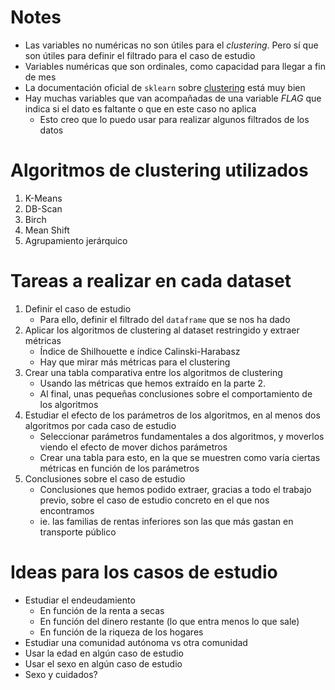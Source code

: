 # Notes

- Las variables no numéricas no son útiles para el *clustering*. Pero sí que son útiles para definir el filtrado para el caso de estudio
- Variables numéricas que son ordinales, como capacidad para llegar a fin de mes
- La documentación oficial de `sklearn` sobre [clustering](https://scikit-learn.org/stable/modules/clustering.html) está muy bien
- Hay muchas variables que van acompañadas de una variable *FLAG* que indica si el dato es faltante o que en este caso no aplica
    - Esto creo que lo puedo usar para realizar algunos filtrados de los datos

# Algoritmos de clustering utilizados

1. K-Means
2. DB-Scan
3. Birch
4. Mean Shift
5. Agrupamiento jerárquico

# Tareas a realizar en cada dataset

1. Definir el caso de estudio
    - Para ello, definir el filtrado del `dataframe` que se nos ha dado
2. Aplicar los algoritmos de clustering al dataset restringido y extraer métricas
    - Índice de Shilhouette e índice Calinski-Harabasz
    - Hay que mirar más métricas para el clustering
3. Crear una tabla comparativa entre los algoritmos de clustering
    - Usando las métricas que hemos extraído en la parte 2.
    - Al final, unas pequeñas conclusiones sobre el comportamiento de los algoritmos
4. Estudiar el efecto de los parámetros de los algoritmos, en al menos dos algoritmos por cada caso de estudio
    - Seleccionar parámetros fundamentales a dos algoritmos, y moverlos viendo el efecto de mover dichos parámetros
    - Crear una tabla para esto, en la que se muestren como varía ciertas métricas en función de los parámetros
5. Conclusiones sobre el caso de estudio
    - Conclusiones que hemos podido extraer, gracias a todo el trabajo previo, sobre el caso de estudio concreto en el que nos encontramos
    - ie. las familias de rentas inferiores son las que más gastan en transporte público

# Ideas para los casos de estudio

- Estudiar el endeudamiento
    - En función de la renta a secas
    - En función del dinero restante (lo que entra menos lo que sale)
    - En función de la riqueza de los hogares
- Estudiar una comunidad autónoma vs otra comunidad
- Usar la edad en algún caso de estudio
- Usar el sexo en algún caso de estudio
- Sexo y cuidados?
